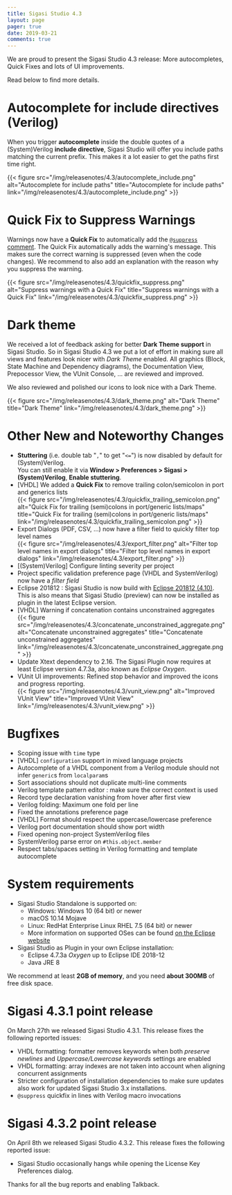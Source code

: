 ```yaml
---
title: Sigasi Studio 4.3
layout: page
pager: true
date: 2019-03-21
comments: true
---
```


We are proud to present the Sigasi Studio 4.3 release: More autocompletes, Quick Fixes and lots of UI improvements.

Read below to find more details.

# Autocomplete for include directives (Verilog)

When you trigger **autocomplete** inside the double quotes of a (System)Verilog **include directive**, Sigasi Studio will offer you include paths matching the current prefix. This makes it a lot easier to get the paths first time right.  

{{< figure src="/img/releasenotes/4.3/autocomplete_include.png" alt="Autocomplete for include paths" title="Autocomplete for include paths" link="/img/releasenotes/4.3/autocomplete_include.png" >}}

# Quick Fix to Suppress Warnings

Warnings now have a **Quick Fix** to automatically add the [`@suppress` comment](/manual/linting#suppressing-warnings). The Quick Fix automatically adds the warning's message. This makes sure the correct warning is suppressed (even when the code changes). We recommend to also add an explanation with the reason why you suppress the warning.  

{{< figure src="/img/releasenotes/4.3/quickfix_suppress.png" alt="Suppress warnings with a Quick Fix" title="Suppress warnings with a Quick Fix" link="/img/releasenotes/4.3/quickfix_suppress.png" >}}

# Dark theme

We received a lot of feedback asking for better **Dark Theme support** in Sigasi Studio. So in Sigasi Studio 4.3 we put a lot of effort in making sure all views and features look nicer with *Dark Theme*
 enabled. All graphics (Block, State Machine and Dependency diagrams), the Documentation View, Prepocessor View, the VUnit Console, ... are reviewed and improved.

We also reviewed and polished our icons to look nice with a Dark Theme.  

{{< figure src="/img/releasenotes/4.3/dark_theme.png" alt="Dark Theme" title="Dark Theme" link="/img/releasenotes/4.3/dark_theme.png" >}}

# Other New and Noteworthy Changes

* **Stuttering** (i.e. double tab "`,`" to get "`<=`") is now disabled by default for (System)Verilog.  
  You can still enable it via **Window > Preferences > Sigasi > (System)Verilog**, **Enable stuttering**.
* \[VHDL] We added a **Quick Fix** to remove trailing colon/semicolon in port and generics lists  
  {{< figure src="/img/releasenotes/4.3/quickfix_trailing_semicolon.png" alt="Quick Fix for trailing (semi)colons in port/generic lists/maps" title="Quick Fix for trailing (semi)colons in port/generic lists/maps" link="/img/releasenotes/4.3/quickfix_trailing_semicolon.png" >}}
* Export Dialogs (PDF, CSV, ...) now have a filter field to quickly filter top level names  
 {{< figure src="/img/releasenotes/4.3/export_filter.png" alt="Filter top level names in export dialogs" title="Filter top level names in export dialogs" link="/img/releasenotes/4.3/export_filter.png" >}}
* \[(System)Verilog] Configure linting severity per project
* Project specific validation preference page (VHDL and SystemVerilog) now have a *filter field*
* Eclipse 201812 : Sigasi Studio is now build with [Eclipse 201812 (4.10)](https://www.eclipse.org/eclipse/news/4.10/platform.php). This is also means that Sigasi Studio (preview) can now be installed as plugin in the latest Eclipse version.
* \[VHDL] Warning if concatenation contains unconstrained aggregates  
{{< figure src="/img/releasenotes/4.3/concatenate_unconstrained_aggregate.png" alt="Concatenate unconstrained aggregates" title="Concatenate unconstrained aggregates" link="/img/releasenotes/4.3/concatenate_unconstrained_aggregate.png" >}}
* Update Xtext dependency to 2.16. The Sigasi Plugin now requires at least Eclipse version 4.7.3a, also known as *Eclipse Oxygen*.
* VUnit UI improvements: Refined stop behavior and improved the icons and progress reporting.  
{{< figure src="/img/releasenotes/4.3/vunit_view.png" alt="Improved VUnit View" title="Improved VUnit View" link="/img/releasenotes/4.3/vunit_view.png" >}}

# Bugfixes

- Scoping issue with `time` type
- \[VHDL] `configuration` support in mixed language projects
- Autocomplete of a VHDL component from a Verilog module should not infer `generic`s from `localparam`s
- Sort associations should not duplicate multi-line comments
- Verilog template pattern editor : make sure the correct context is used
- Record type declaration vanishing from hover after first view
- Verilog folding: Maximum one fold per line
- Fixed the annotations preference page
- \[VHDL] Format should respect the uppercase/lowercase preference
- Verilog port documentation should show port width
- Fixed opening non-project SystemVerilog files
- SystemVerilog parse error on `#this.object.member`
- Respect tabs/spaces setting in Verilog formatting and template autocomplete

# System requirements

* Sigasi Studio Standalone is supported on:
    * Windows: Windows 10 (64 bit) or newer
    * macOS 10.14 Mojave
    * Linux: RedHat Enterprise Linux RHEL 7.5 (64 bit) or newer
    * More information on supported OSes can be found [on the Eclipse website](https://www.eclipse.org/projects/project-plan.php?planurl=http://www.eclipse.org/eclipse/development/plans/eclipse_project_plan_4_10.xml#target_environments)
* Sigasi Studio as Plugin in your own Eclipse installation:
    * Eclipse 4.7.3a *Oxygen* up to Eclipse IDE 2018-12
    * Java JRE 8

We recommend at least **2GB of memory**, and you need **about 300MB** of free disk space.

# Sigasi 4.3.1 point release

On March 27th we released Sigasi Studio 4.3.1. This release fixes the following reported issues:

* VHDL formatting: formatter removes keywords when both *preserve newlines* and *Uppercase/Lowercase keywords* settings are enabled
* VHDL formatting: array indexes are not taken into account when aligning concurrent assignments
* Stricter configuration of installation dependencies to make sure updates also work for updated Sigasi Studio 3.x installations.
* `@suppress` quickfix in lines with Verilog macro invocations

# Sigasi 4.3.2 point release

On April 8th we released Sigasi Studio 4.3.2. This release fixes the following reported issue:

* Sigasi Studio occasionally hangs while opening the License Key Preferences dialog.

Thanks for all the bug reports and enabling Talkback.